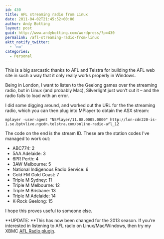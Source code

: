 ```yaml
---
id: 430
title: AFL streaming radio from Linux
date: 2011-04-02T21:45:52+00:00
author: Andy Botting
layout: post
guid: http://www.andybotting.com/wordpress/?p=430
permalink: /afl-streaming-radio-from-linux
aktt_notify_twitter:
  - 'no'
categories:
  - Personal
---
```

This is a big sarcastic thanks to AFL and Telstra for building the AFL web site in such a way that it only really works properly in Windows.

Being in London, I want to listen to the Geelong games over the streaming radio, but in Linux (and probably Mac), Silverlight just won&#8217;t cut it &#8211; and the radio fails to load with an error.

I did some digging around, and worked out the URL for the the streaming radio, which you can then plug into MPlayer to obtain the ASX stream:

`mplayer -user-agent "NSPlayer/11.08.0005.0000" http://lon-cdn220-is-1.se.bptvlive.ngcdn.telstra.com/online-radio-afl_12`

The code on the end is the stream ID. These are the station codes I&#8217;ve managed to work out:

  * ABC774: 2
  * 5AA Adelaide: 3
  * 6PR Perth: 4
  * 3AW Melbourne: 5
  * National Indigenous Radio Service: 6
  * Gold FM Gold Coast: 7
  * Triple M Sydney: 11
  * Triple M Melbourne: 12
  * Triple M Brisbane: 13
  * Triple M Adelaide: 14
  * K-Rock Geelong: 15

I hope this proves useful to someone else.

**UPDATE: **This has now been changed for the 2013 season. If you&#8217;re interested in listening to AFL radio on Linux/Mac/Windows, then try my XBMC [AFL Radio plugin](http://www.andybotting.com/afl-plugins-for-xbmc "AFL plugins for XBMC").